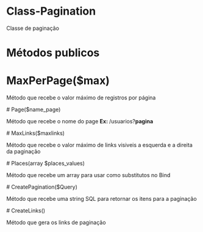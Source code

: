 # Class-Pagination
Classe de paginação

# Métodos publicos

# MaxPerPage($max)
<p>Método que recebe o valor máximo de registros por página</p>
# Page($name_page)
<p>Método que recebe o nome do page <strong>Ex: </strong>/usuarios?<strong>pagina</strong></p>
# MaxLinks($maxlinks)
<p>Método que recebe o valor máximo de links visiveis a esquerda e a direita da paginação</p>
# Places(array $places_values)
<p>Método que recebe um array para usar como substitutos no Bind</p>
# CreatePagination($Query)
<p>Método que recebe uma string SQL para retornar os itens para a paginação</p>
# CreateLinks()
<p>Método que gera os links de paginação</p>
